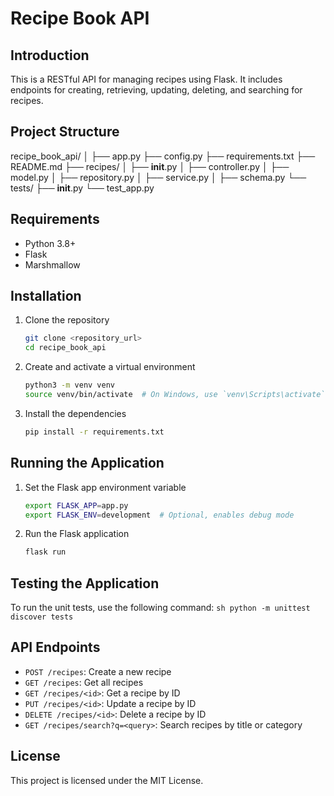 # Recipe Book API

## Introduction
This is a RESTful API for managing recipes using Flask. It includes endpoints for creating, retrieving, updating, deleting, and searching for recipes.

## Project Structure

recipe_book_api/
│
├── app.py
├── config.py
├── requirements.txt
├── README.md
├── recipes/
│   ├── __init__.py
│   ├── controller.py
│   ├── model.py
│   ├── repository.py
│   ├── service.py
│   ├── schema.py
└── tests/
    ├── __init__.py
    └── test_app.py



## Requirements
- Python 3.8+
- Flask
- Marshmallow

## Installation
1. Clone the repository
    ```sh
    git clone <repository_url>
    cd recipe_book_api
    ```

2. Create and activate a virtual environment
    ```sh
    python3 -m venv venv
    source venv/bin/activate  # On Windows, use `venv\Scripts\activate`
    ```

3. Install the dependencies
    ```sh
    pip install -r requirements.txt
    ```

## Running the Application
1. Set the Flask app environment variable
    ```sh
    export FLASK_APP=app.py
    export FLASK_ENV=development  # Optional, enables debug mode
    ```

2. Run the Flask application
    ```sh
    flask run
    ```

## Testing the Application
To run the unit tests, use the following command:
    ```sh
    python -m unittest discover tests
    ```

## API Endpoints
- `POST /recipes`: Create a new recipe
- `GET /recipes`: Get all recipes
- `GET /recipes/<id>`: Get a recipe by ID
- `PUT /recipes/<id>`: Update a recipe by ID
- `DELETE /recipes/<id>`: Delete a recipe by ID
- `GET /recipes/search?q=<query>`: Search recipes by title or category

## License
This project is licensed under the MIT License.

